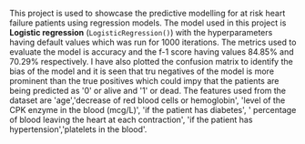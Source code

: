 This project is used to showcase the predictive modelling for at risk heart failure patients using regression models. The model used in this project is <b> Logistic regression</b>
(`LogisticRegression()`) with the hyperparameters having default values which was run for 1000 iterations. The metrics used to evaluate the model is accuracy and the f-1 score having values
84.85% and 70.29% respectively. I have also plotted the confusion matrix to identify the bias of the model and it is seen that tru negatives of the model is more prominent than the 
true positives which could impy that the patients are being predicted as '0' or alive and '1' or dead. The features used from the dataset are 'age','decrease of red blood cells or hemoglobin',
'level of the CPK enzyme in the blood (mcg/L)', 'if the patient has diabetes', ' percentage of blood leaving the heart at each contraction', 'if the patient has hypertension','platelets in the blood'.
